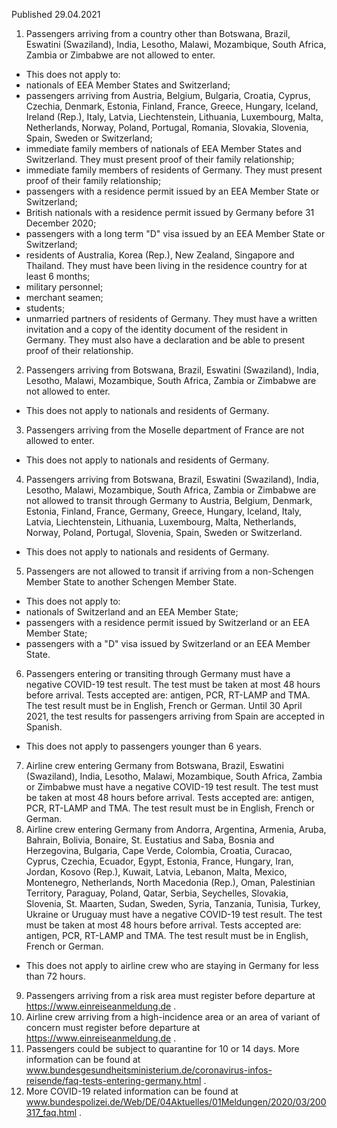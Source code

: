 Published 29.04.2021
1. Passengers arriving from a country other than Botswana, Brazil, Eswatini (Swaziland), India, Lesotho, Malawi, Mozambique, South Africa, Zambia or Zimbabwe are not allowed to enter.
- This does not apply to:
- nationals of EEA Member States and Switzerland;
- passengers arriving from Austria, Belgium, Bulgaria, Croatia, Cyprus, Czechia, Denmark, Estonia, Finland, France, Greece, Hungary, Iceland, Ireland (Rep.), Italy, Latvia, Liechtenstein, Lithuania, Luxembourg, Malta, Netherlands, Norway, Poland, Portugal, Romania, Slovakia, Slovenia, Spain, Sweden or Switzerland;
- immediate family members of nationals of EEA Member States and Switzerland. They must present proof of their family relationship;
- immediate family members of residents of Germany. They must present proof of their family relationship;
- passengers with a residence permit issued by an EEA Member State or Switzerland;
- British nationals with a residence permit issued by Germany before 31 December 2020;
- passengers with a long term "D" visa issued by an EEA Member State or Switzerland;
- residents of Australia, Korea (Rep.), New Zealand, Singapore and Thailand. They must have been living in the residence country for at least 6 months;
- military personnel;
- merchant seamen;
- students;
- unmarried partners of residents of Germany. They must have a written invitation and a copy of the identity document of the resident in Germany. They must also have a declaration and be able to present proof of their relationship.
2. Passengers arriving from Botswana, Brazil, Eswatini (Swaziland), India, Lesotho, Malawi, Mozambique, South Africa, Zambia or Zimbabwe are not allowed to enter.
- This does not apply to nationals and residents of Germany.
3. Passengers arriving from the Moselle department of France are not allowed to enter.
- This does not apply to nationals and residents of Germany.
4. Passengers arriving from Botswana, Brazil, Eswatini (Swaziland), India, Lesotho, Malawi, Mozambique, South Africa, Zambia or Zimbabwe are not allowed to transit through Germany to Austria, Belgium, Denmark, Estonia, Finland, France, Germany, Greece, Hungary, Iceland, Italy, Latvia, Liechtenstein, Lithuania, Luxembourg, Malta, Netherlands, Norway, Poland, Portugal, Slovenia, Spain, Sweden or Switzerland.
- This does not apply to nationals and residents of Germany.
5. Passengers are not allowed to transit if arriving from a non-Schengen Member State to another Schengen Member State. 
- This does not apply to:
- nationals of Switzerland and an EEA Member State;
- passengers with a residence permit issued by Switzerland or an EEA Member State;
- passengers with a "D" visa issued by Switzerland or an EEA Member State.
6. Passengers entering or transiting through Germany must have a negative COVID-19 test result. The test must be taken at most 48 hours before arrival. Tests accepted are: antigen, PCR, RT-LAMP and TMA. The test result must be in English, French or German. Until 30 April 2021, the test results for passengers arriving from Spain are accepted in Spanish.
- This does not apply to passengers younger than 6 years.
7. Airline crew entering Germany from Botswana, Brazil, Eswatini (Swaziland), India, Lesotho, Malawi, Mozambique, South Africa, Zambia or Zimbabwe must have a negative COVID-19 test result. The test must be taken at most 48 hours before arrival. Tests accepted are: antigen, PCR, RT-LAMP and TMA. The test result must be in English, French or German.
8. Airline crew entering Germany from Andorra, Argentina, Armenia, Aruba, Bahrain, Bolivia, Bonaire, St. Eustatius and Saba, Bosnia and Herzegovina, Bulgaria, Cape Verde, Colombia, Croatia, Curacao, Cyprus, Czechia, Ecuador, Egypt, Estonia, France, Hungary, Iran, Jordan, Kosovo (Rep.), Kuwait, Latvia, Lebanon, Malta, Mexico, Montenegro, Netherlands, North Macedonia (Rep.), Oman, Palestinian Territory, Paraguay, Poland, Qatar, Serbia, Seychelles, Slovakia, Slovenia, St. Maarten, Sudan, Sweden, Syria, Tanzania, Tunisia, Turkey, Ukraine or Uruguay must have a negative COVID-19 test result. The test must be taken at most 48 hours before arrival. Tests accepted are: antigen, PCR, RT-LAMP and TMA. The test result must be in English, French or German.
- This does not apply to airline crew who are staying in Germany for less than 72 hours.
9. Passengers arriving from a risk area must register before departure at <a href="https://www.einreiseanmeldung.de/">https://www.einreiseanmeldung.de</a> .
10. Airline crew arriving from a high-incidence area or an area of variant of concern must register before departure at <a href="https://www.einreiseanmeldung.de/">https://www.einreiseanmeldung.de</a> .
11. Passengers could be subject to quarantine for 10 or 14 days. More information can be found at 
<a href="http://www.bundesgesundheitsministerium.de/coronavirus-infos-reisende/faq-tests-entering-germany.html">www.bundesgesundheitsministerium.de/coronavirus-infos-reisende/faq-tests-entering-germany.html</a> .
12. More COVID-19 related information can be found at <a href="http://www.bundespolizei.de/Web/DE/04Aktuelles/01Meldungen/2020/03/200317_faq.html">www.bundespolizei.de/Web/DE/04Aktuelles/01Meldungen/2020/03/200317_faq.html</a> .

